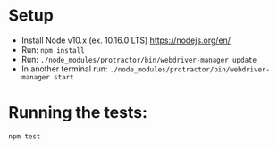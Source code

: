 # Setup
* Install Node v10.x (ex. 10.16.0 LTS)  https://nodejs.org/en/
* Run:  `npm install`
* Run:  `./node_modules/protractor/bin/webdriver-manager update`
* In another terminal run:  `./node_modules/protractor/bin/webdriver-manager start`

# Running the tests:
`npm test`